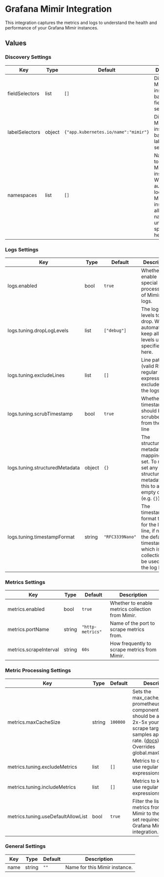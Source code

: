 # Grafana Mimir Integration

This integration captures the metrics and logs to understand the health and performance of your Grafana Mimir instances.

## Values

### Discovery Settings

| Key | Type | Default | Description |
|-----|------|---------|-------------|
| fieldSelectors | list | `[]` | Discover Mimir instances based on field selectors. |
| labelSelectors | object | `{"app.kubernetes.io/name":"mimir"}` | Discover Mimir instances based on label selectors. |
| namespaces | list | `[]` | Namespaces to look for Mimir instances in. Will automatically look for Mimir instances in all namespaces unless specified here |

### Logs Settings

| Key | Type | Default | Description |
|-----|------|---------|-------------|
| logs.enabled | bool | `true` | Whether to enable special processing of Mimir pod logs. |
| logs.tuning.dropLogLevels | list | `["debug"]` | The log levels to drop. Will automatically keep all log levels unless specified here. |
| logs.tuning.excludeLines | list | `[]` | Line patterns (valid RE2 regular expression)to exclude from the logs. |
| logs.tuning.scrubTimestamp | bool | `true` | Whether the timestamp should be scrubbed from the log line |
| logs.tuning.structuredMetadata | object | `{}` | The structured metadata mappings to set. To not set any structured metadata, set this to an empty object (e.g. `{}`) |
| logs.tuning.timestampFormat | string | `"RFC3339Nano"` | The timestamp format to use for the log line, if not set the default timestamp which is the collection will be used for the log line |

### Metrics Settings

| Key | Type | Default | Description |
|-----|------|---------|-------------|
| metrics.enabled | bool | `true` | Whether to enable metrics collection from Mimir. |
| metrics.portName | string | `"http-metrics"` | Name of the port to scrape metrics from. |
| metrics.scrapeInterval | string | `60s` | How frequently to scrape metrics from Mimir. |

### Metric Processing Settings

| Key | Type | Default | Description |
|-----|------|---------|-------------|
| metrics.maxCacheSize | string | `100000` | Sets the max_cache_size for prometheus.relabel component. This should be at least 2x-5x your largest scrape target or samples appended rate. ([docs](https://grafana.com/docs/alloy/latest/reference/components/prometheus.relabel/#arguments)) Overrides global.maxCacheSize |
| metrics.tuning.excludeMetrics | list | `[]` | Metrics to drop. Can use regular expressions. |
| metrics.tuning.includeMetrics | list | `[]` | Metrics to keep. Can use regular expressions. |
| metrics.tuning.useDefaultAllowList | bool | `true` | Filter the list of metrics from Grafana Mimir to the minimal set required for the Grafana Mimir integration. |

### General Settings

| Key | Type | Default | Description |
|-----|------|---------|-------------|
| name | string | `""` | Name for this Mimir instance. |